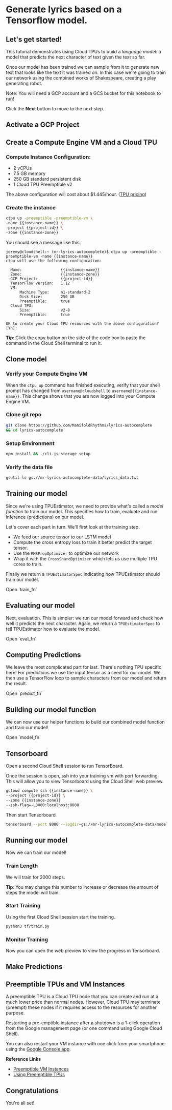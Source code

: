 # Generate lyrics based on a Tensorflow model.

<walkthrough-tutorial-duration duration="10"></walkthrough-tutorial-duration>

## Let's get started!

This tutorial demonstrates using Cloud TPUs to build a _language model_: a model that predicts the next character of 
text given the text so far.

Once our model has been trained we can sample from it to generate new text that looks like 
the text it was trained on. In this case we're going to train our network using the combined works of Shakespeare, 
creating a play generating robot.

<walkthrough-footnote>
Note: You will need a GCP account and a GCS bucket for this notebook to run!

Click the **Next** button to move to the next step.
</walkthrough-footnote>

## Activate a GCP Project

<walkthrough-project-setup></walkthrough-project-setup>

## Create a Compute Engine VM and a Cloud TPU

### Compute Instance Configuration:

* 2 vCPUs
* 7.5 GB memory
* 250 GB standard persistent disk
* 1 Cloud TPU Preemptible v2

The above configuration will cost about $1.445/hour. ([TPU pricing][tpu_pricing])

### Create the instance

<walkthrough-watcher-constant key="instance-name" value="lyrics-tpu">
</walkthrough-watcher-constant>

<walkthrough-watcher-constant key="instance-zone" value="us-central1-b">
</walkthrough-watcher-constant>

<open-cloud-shell-button open-cloud-shell devshell-precreate></open-cloud-shell-button>

```bash
ctpu up -preemptible -preemptible-vm \
-name {{instance-name}} \
-project {{project-id}} \
-zone {{instance-zone}}
```

You should see a message like this:

```
jeremy@cloudshell:~ (mr-lyrics-autocomplete)$ ctpu up -preemptible -preemptible-vm -name {{instance-name}}
ctpu will use the following configuration:

  Name:                 {{instance-name}}
  Zone:                 {{instance-zone}}
  GCP Project:          {{project-id}}
  TensorFlow Version:   1.12
  VM:
      Machine Type:     n1-standard-2
      Disk Size:        250 GB
      Preemptible:      true
  Cloud TPU:
      Size:             v2-8
      Preemptible:      true

OK to create your Cloud TPU resources with the above configuration? [Yn]:
```

**Tip**: Click the copy button on the side of the code box to paste the command in the Cloud Shell terminal to run it.


## Clone model

### Verify your Compute Engine VM
When the `ctpu up` command has finished executing, verify that your shell prompt has changed from `username@cloudshell` 
to `username@{{instance-name}}`. This change shows that you are now logged into your Compute Engine VM.

### Clone git repo

```bash
git clone https://github.com/ManifoldRhythms/lyrics-autocomplete
&& cd lyrics-autocomplete
```

### Setup Environment

```bash
npm install && ./cli.js storage setup
```

### Verify the data file

```bash
gsutil ls gs://mr-lyrics-autocomplete-data/lyrics_data.txt
```

## Training our model

Since we're using TPUEstimator, we need to provide what's called a _model function_ to train our model. 
This specifies how to train, evaluate and run inference (predictions) on our model.

Let's cover each part in turn. We'll first look at the training step.

* We feed our source tensor to our LSTM model
* Compute the cross entropy loss to train it better predict the target tensor.
* Use the `RMSPropOptimizer` to optimize our network
* Wrap it with the `CrossShardOptimizer` which lets us use multiple TPU cores to train.

Finally we return a `TPUEstimatorSpec` indicating how TPUEstimator should train our model.

<walkthrough-editor-select-line filePath="lyrics-autocomplete/tf/lstm_model.py" startLine="125" startCharacterOffset="0" endLine="125" endCharacterOffset="30">
Open `train_fn`
</walkthrough-editor-select-line>


## Evaluating our model

Next, evaluation. This is simpler: we run our model forward and check how well it predicts the next character. 
Again, we return a `TPUEstimatorSpec` to tell TPUEstimator how to evaluate the model.

<walkthrough-editor-select-line filePath="lyrics-autocomplete/tf/lstm_model.py" startLine="143" startCharacterOffset="0" endLine="143" endCharacterOffset="29">
Open `eval_fn`
</walkthrough-editor-select-line>


## Computing Predictions

We leave the most complicated part for last. There's nothing TPU specific here! For predictions we use the input tensor 
as a seed for our model. We then use a TensorFlow loop to sample characters from our model and return the result.

<walkthrough-editor-select-line filePath="lyrics-autocomplete/tf/lstm_model.py" startLine="164" startCharacterOffset="0" endLine="164" endCharacterOffset="24">
Open `predict_fn`
</walkthrough-editor-select-line>


## Building our model function

We can now use our helper functions to build our combined model function and train our model!

<walkthrough-editor-select-line filePath="lyrics-autocomplete/tf/lstm_model.py" startLine="220" startCharacterOffset="0" endLine="220" endCharacterOffset="46">
Open `model_fn`
</walkthrough-editor-select-line>


## Tensorboard

<walkthrough-spotlight-pointer cssSelector=".p6n-devshell-add-tab-button">Open</walkthrough-spotlight-pointer>
a second Cloud Shell session to run TensorBoard.

Once the session is open, ssh into your training vm with port forwarding. This will allow you to view 
Tensorboard using the Cloud Shell web preview.

```bash
gcloud compute ssh {{instance-name}} \
--project {{project-id}} \
--zone {{instance-zone}}
--ssh-flag=-L8080:localhost:8080
```

Then start Tensorboard

```bash
tensorboard --port 8080 --logdir=gs://mr-lyrics-autocomplete-data/model/log
```

## Running our model

Now we can train our model!

### Train Length

We will train for
<walkthrough-editor-select-line filePath="lyrics-autocomplete/tf/lstm_model.py" startLine="10" startCharacterOffset="10" endLine="10" endCharacterOffset="15">
2000
</walkthrough-editor-select-line>
steps.

**Tip**: You may change this number to increase or decrease the amount of steps the model will train.

### Start Training

Using the 
<walkthrough-spotlight-pointer cssSelector=".p6n-devshell-tab-bar .goog-tab:first-child">first</walkthrough-spotlight-pointer>
Cloud Shell session start the training.

```bash
python3 tf/train.py
```

### Monitor Training

Now you can open the
<walkthrough-spotlight-pointer spotlightId="devshell-web-preview-button">web preview</walkthrough-spotlight-pointer>
to view the progress in Tensorboard.


## Make Predictions




## Preemptible TPUs and VM Instances

A preemptible TPU is a Cloud TPU node that you can create and run at a much lower price than normal nodes. 
However, Cloud TPU may terminate (preempt) these nodes if it requires access to the resources for another purpose.

Restarting a pre-emptible instance after a shutdown is a 1-click operation from the Google management
page (or one command using Google Cloud Shell).

<walkthrough-footnote>

You can also restart your VM instance with one click from your smartphone using the [Google Console app](https://cloud.google.com/console-app/).

**Reference Links**

* [Preemptible VM Instances][gce_preemptible_docs]
* [Using Preemptible TPUs][tpu_preemptible_docs]

</walkthrough-footnote>

## Congratulations

<walkthrough-conclusion-trophy></walkthrough-conclusion-trophy>

You're all set!


[gcp_tpu_example]: https://github.com/tensorflow/tpu/blob/master/tools/colab/shakespeare_with_tpuestimator.ipynb
[tpu_pricing]: https://cloud.google.com/tpu/docs/pricing#pricing_example_using_a_preemptible_tpu
[tpu_preemptible_docs]: https://cloud.google.com/tpu/docs/preemptible
[gce_preemptible_docs]: https://cloud.google.com/compute/docs/instances/preemptible
